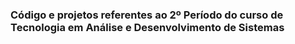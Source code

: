 ### Código e projetos referentes ao 2º Período do curso de Tecnologia em Análise e Desenvolvimento de Sistemas